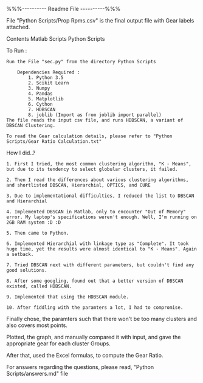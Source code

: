%%%---------- Readme File ----------%%%

File "Python Scripts/Prop Rpms.csv" is the final output file with Gear labels attached.

Contents
	Matlab Scripts
	Python Scripts

To Run :

	Run the File "sec.py" from the directory Python Scripts

		Dependencies Required :
			1. Python 3.5
			2. Scikit Learn
			3. Numpy
			4. Pandas
			5. Matplotlib
			6. Cython
			7. HDBSCAN
			8. joblib (Import as from joblib import parallel)
	The file reads the input csv file, and runs HDBSCAN, a variant of DBSCAN Clustering.

	To read the Gear calculation details, please refer to "Python Scripts/Gear Ratio Calculation.txt"

How I did..?

	1. First I tried, the most common clustering algorithm, "K - Means", but due to its tendency to select globular clusters, it failed.

	2. Then I read the differences about various clustering algorithms, and shortlisted DBSCAN, Hierarchial, OPTICS, and CURE

	3. Due to implementational difficulties, I reduced the list to DBSCAN and Hierarchial

	4. Implemented DBSCAN in Matlab, only to encounter "Out of Memory" error. My laptop's specifications weren't enough. Well, I'm running on 2GB RAM system :D :D

	5. Then came to Python.

	6. Implemented Hierarchial with linkage type as "Complete". It took huge time, yet the results were almost identical to "K - Means". Again a setback.

	7. Tried DBSCAN next with different parameters, but couldn't find any good solutions.

	8. After some googling, found out that a better version of DBSCAN existed, called HDBSCAN.

	9. Implemented that using the HDBSCAN module.

	10. After fiddling with the paramters a lot, I had to compromise.

Finally chose, the paramters such that there won't be too many clusters and also covers most points.

Plotted, the graph, and manually compared it with input, and gave the appropriate gear for each cluster Groups.

After that, used the Excel formulas, to compute the Gear Ratio.

For answers regarding the questions, please read, "Python Scripts/answers.md" file
